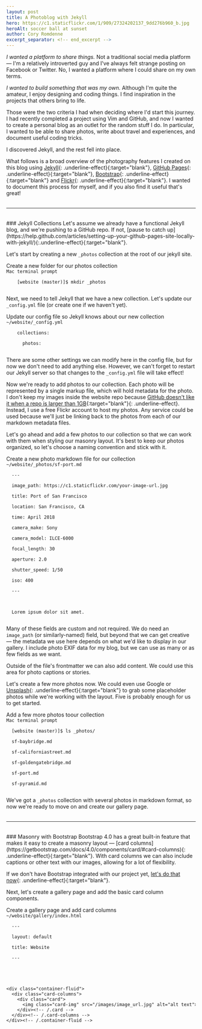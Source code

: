 ```yaml
---
layout: post
title: A Photoblog with Jekyll
hero: https://c1.staticflickr.com/1/909/27324202137_9dd276b960_b.jpg
heroAlt: soccer ball at sunset
author: Cory Romdenne
excerpt_separator: <!-- end_excerpt -->
---
```


*I wanted a platform to share things.* Not a traditional social media platform —
I'm a relatively introverted guy and I've always felt strange posting on 
Facebook or Twitter. No, I wanted a platform where I could share on my own
terms.
<!-- end_excerpt -->

*I wanted to build something that was my own.* Although I'm quite the
amateur, I enjoy designing and coding things. I find inspiration in the
projects that others bring to life.

Those were the two criteria I had when deciding where I'd start this journey. I
had recently completed a project using Vim and GitHub, and now I wanted to 
create a personal blog as an outlet for the random stuff I do. In particular, I
wanted to be able to share photos, write about travel and experiences, and 
document useful coding tricks.

I discovered Jekyll, and the rest fell into place.

What follows is a broad overview of the photography features I created on this 
blog using [Jekyll](https://jekyllrb.com/){: .underline-effect}{:target="blank"}, [GitHub
Pages](https://pages.github.com/){: .underline-effect}{:target="blank"},
[Bootstrap](http://getbootstrap.com/){: .underline-effect}{:target="blank"} and 
[Flickr](http://www.flickr.com/){: .underline-effect}{:target="blank"}. I 
wanted to document this process for myself, and if you also find it useful 
that's great!
<br>
<br>
<hr>
<br>
### Jekyll Collections
Let's assume we already have a functional Jekyll blog, and we're pushing to a
GitHub repo. If not, [pause to catch
up](https://help.github.com/articles/setting-up-your-github-pages-site-locally-with-jekyll/){:.underline-effect}{:target="blank"}.  

Let's start by creating a new `_photos` collection at the root of our jekyll
site.

<div class="code-block">
  <div class="header">
Create a new folder for our photos collection<br>
<code>Mac terminal prompt</code>
  </div><!-- /.header -->
  <div class="code"><code>
    [website (master)]$ mkdir _photos
  </code></div><!-- /.code -->
</div><!-- /.code-block -->

Next, we need to tell Jekyll that we have a new collection. Let's update our
`_config.yml` file (or create one if we haven't yet).

<div class="code-block">
  <div class="header">
Update our config file so Jekyll knows about our new collection<br>
<code>~/website/_<!--_-->config.yml</code>
  </div><!-- /.header -->
  <div class="code"><code>
    collections:<br>
    &nbsp;&nbsp;photos:
  </code></div><!-- /.code -->
</div><!-- /.code-block -->

There are some other settings we can modify here in the config file, but for
now we don't need to add anything else. However, we can't forget to restart our 
Jekyll server so that changes to the `_config.yml` file will take effect!

Now we're ready to add photos to our collection. Each photo will be represented
by a single markup file, which will hold metadata for the photo. I don't keep 
my images inside the website repo because [GitHub doesn't like it when a repo 
is larger than
1GB](https://help.github.com/articles/what-is-my-disk-quota/){:target="blank"}{:
.underline-effect}. Instead, I use a free Flickr account to host my photos. Any
service could be used because we'll just be linking back to the photos from
each of our markdown metadata files.

Let's go ahead and add a few photos to our collection so that we can work with
them when styling our masonry layout. It's best to keep our photos organized,
so let's choose a naming convention and stick with it.

<div class="code-block">
  <div class="header">
Create a new photo markdown file for our collection<br>
<code>~/website/_<!--_-->photos/sf-port.md</code>
  </div><!-- /.header -->
  <div class="code"><code>
  ---<br>
  image_path: https://c1.staticflickr.com/your-image-url.jpg<br>
  title: Port of San Francisco<br>
  location: San Francisco, CA<br>
  time: April 2018<br>
  camera_make: Sony<br>
  camera_model: ILCE-6000<br>
  focal_length: 30<br>
  aperture: 2.0<br>
  shutter_speed: 1/50<br>
  iso: 400<br>
  ---<br>
  <br>
  Lorem ipsum dolor sit amet.
  </code></div><!-- /.code -->
</div><!-- /.code-block -->

Many of these fields are custom and not required. We do need an `image_path`
(or similarly-named) field, but beyond that we can get creative — the metadata
we use here depends on what we'd like to display in our gallery. I include 
photo EXIF data for my blog, but we can use as many or as few fields as we want.

Outside of the file's frontmatter we can also add content. We could use this
area for photo captions or stories.

Let's create a few more photos now. We could even use Google or
[Unsplash](https://unsplash.com/){: .underline-effect}{:target="blank"} to
grab some placeholder photos while we're working with the layout. Five is
probably enough for us to get started.

<div class="code-block">
  <div class="header">
Add a few more photos toour collection<br>
<code>Mac terminal prompt</code>
  </div><!-- /.header -->
  <div class="code"><code>
  [website (master)]$ ls _<!--_-->photos/<br>
  sf-baybridge.md<br>
  sf-californiastreet.md<br>
  sf-goldengatebridge.md<br>
  sf-port.md<br>
  sf-pyramid.md
  </code></div><!-- /.code -->
</div><!-- /.code-block -->

We've got a `_photos` collection with several photos in markdown format, so now
we're ready to move on and create our gallery page.
<br>
<br>
<hr>
<br>
### Masonry with Bootstrap
Bootstrap 4.0 has a great built-in feature that makes it easy to create a
masonry layout — [card
columns](https://getbootstrap.com/docs/4.0/components/card/#card-columns){:
.underline-effect}{:target="blank"}. With card columns we can also include
captions or other text with our images, allowing for a lot of flexibility.

If we don't have Bootstrap integrated with our project yet, [let's do that
now](https://getbootstrap.com/docs/4.0/getting-started/introduction/){:
.underline-effect}{:target="blank"}.

Next, let's create a gallery page and add the basic card column components.

<div class="code-block">
  <div class="header">
Create a gallery page and add card columns<br>
<code>~/website/gallery/index.html</code>
  </div><!-- /.header -->
  <div class="code"><code>
  ---<br>
  layout: default<br>
  title: Website<br>
  ---<br>
  <br>
  <pre>
&lt;div class="container-fluid"&gt;
  &lt;div class="card-columns"&gt;
    &lt;div class="card"&gt;
      &lt;img class="card-img" src="/images/image_url.jpg" alt="alt text"&gt;
    &lt;/div&gt;<span class="comment">&lt;!-- /.card --&gt;</span>
  &lt;/div&gt;<span class="comment">&lt;!-- /.card-columns --&gt;</span>
&lt;/div&gt;<span class="comment">&lt;!-- /.container-fluid --&gt;</span>
  </pre>
  </code></div><!-- /.code -->
</div><!-- /.code-block -->
